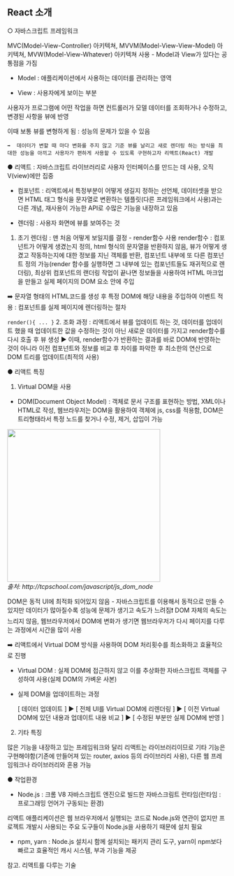 ## React 소개

○ 자바스크립트 프레임워크

  MVC(Model-View-Controller) 아키텍쳐, MVVM(Model-View-View-Model) 아키텍쳐, MVW(Model-View-Whatever) 아키텍쳐 사용 - Model과 View가 있다는 공통점을 가짐

 - Model : 애플리케이션에서 사용하는 데이터를 관리하는 영역

 - View : 사용자에게 보이는 부분

  사용자가 프로그램에 어떤 작업을 하면 컨트롤러가 모델 데이터를 조회하거나 수정하고, 변경된 사항을 뷰에 반영

  이때 보통 뷰를 변형하게 됨 : 성능의 문제가 있을 수 있음 

    ➡️  데이터가 변할 때 마다 변화를 주지 않고 기준 뷰를 날리고 새로 렌더링 하는 방식을 최대한 성능을 아끼고 사용자가 편하게 사용할 수 있도록 구현하고자 리액트(React) 개발 



● 리액트 : 자바스크립트 라이브러리로 사용자 인터페이스를 만드는 데 사용, 오직 V(view)에만 집중

  - 컴포넌트 : 리액트에서 특정부분이 어떻게 생길지 정하는 선언체, 데이터셋을 받으면 HTML 태그 형식을 문자열로 변환하는 템플릿(다른 프레임워크에서 사용)과는 다른 개념, 재사용이 가능한 API로 수많은 기능을 내장하고 있음

  - 렌더링 : 사용자 화면에 뷰를 보여주는 것



1.   초기 렌더링 : 맨 처음 어떻게 보일지를 결정 - render함수 사용 render함수 : 컴포넌트가 어떻게 생겼는지 정의, html 형식의 문자열을 반환하지 않음, 뷰가 어떻게 생겼고 작동하는지에 대한 정보를 지닌 객체를 반환, 컴포넌트 내부에 또 다른 컴포넌트 정의 가능(render 함수를 실행하면 그 내부에 있는 컴포넌트들도 재귀적으로  렌더링), 최상위 컴포넌트의 랜더링 작업이 끝나면 정보들을 사용하여 HTML 마크업을 만들고 실제 페이지의 DOM 요소 안에 주입 

➡️ 문자열 형태의 HTML코드를 생성 후 특정 DOM에 해당 내용을 주입하여 이벤트 적용 : 컴포넌트를 실제 페이지에 렌더링하는 절차

```render(){ ... }```
2. 조화 과정 : 리액트에서 뷰를 업데이트 하는 것, 데이터를 업데이트 했을 때 업데이트한 값을 수정하는 것이 아닌 새로운 데이터를 가지고 render함수를 다시 호출 후 뷰 생성 ▶️ 이때, render함수가 반환하는 결과를 바로 DOM에 반영하는 것이 아니라 이전 컴포넌트와 정보를 비교 후 차이를 파악한 후 최소한의 연산으로 DOM 트리를 업데이트(최적의 사용)



● 리액트 특징 

1. Virtual DOM을 사용   

  -  DOM(Document Object Model) : 객체로 문서 구조를 표현하는 방법, XML이나 HTML로 작성, 웹브라우저는 DOM을 활용하여 객체에 js, css를 적용함, DOM은 트리형태라서 특정 노드를 찾거나 수정, 제거, 삽입이 가능

<p>
  <img src="http://tcpschool.com/lectures/img_js_htmldom.png" height="350" /><br/>
  <em>출처: http://tcpschool.com/javascript/js_dom_node </em>
</p>

DOM은 동적 UI에 최적화 되어있지 않음 - 자바스크립트를 이용해서 동적으로 만들 수 있지만 데이터가 많아질수록 성능에 문제가 생기고 속도가 느려짐❗️ DOM 자체의 속도는 느리지 않음, 웹브라우저에서 DOM에 변화가 생기면 웹브라우저가 다시 페이지를 다루는 과정에서 시간을 많이 사용 

 ➡️ 리액트에서 Virtual DOM 방식을 사용하여 DOM 처리횟수를 최소화하고 효율적으로 진행

  - Virtual DOM : 실제 DOM에 접근하지 않고 이를 추상화한 자바스크립트 객체를 구성하여 사용(실제 DOM의 가벼운 사본)

  - 실제 DOM을 업데이트하는 과정

    [ 데이터 업데이트 ] ▶️ [ 전체 UI를 Virtual DOM에 리렌더링 ] ▶️ [ 이전 Virtual DOM에 있던 내용과 업데이트 내용 비교 ] ▶️ [ 수정된 부분만 실제 DOM에 반영 ]



2. 기타 특징

  많은 기능을 내장하고 있는 프레임워크와 달리 리액트는 라이브러리이므로 기타 기능은 구현해야함(기존에 만들어져 있는 router, axios 등의 라이브러리 사용), 다른 웹 프레임워크나 라이브러리와 혼용 가능



● 작업환경

  - Node.js : 크롬 V8 자바스크립트 엔진으로 빌드한 자바스크림트 런타임(런타임 : 프로그래밍 언어가 구동되는 환경)

  리액트 애플리케이션은 웹 브라우저에서 실행되는 코드로 Node.js와 연관이 없지만 프로젝트 개발시 사용되는 주요 도구들이 Node.js을 사용하기 때문에 설치 필요

  - npm, yarn : Node.js 설치시 함께 설치되는 패키지 관리 도구, yarn이 npm보다 빠르고 효율적인 캐시 시스템, 부과 기능을 제공

참고. 리액트를 다루는 기술
